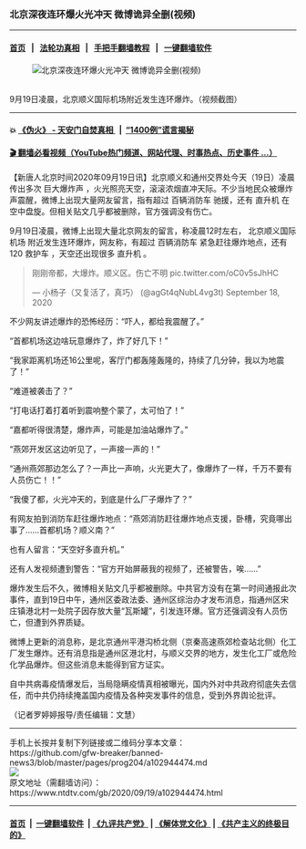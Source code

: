 ### 北京深夜连环爆火光冲天 微博诡异全删(视频)
------------------------

#### [首页](https://github.com/gfw-breaker/banned-news3/blob/master/README.md) &nbsp;&nbsp;|&nbsp;&nbsp; [法轮功真相](https://github.com/begood0513/basic/blob/master/README.md)  &nbsp;&nbsp;|&nbsp;&nbsp; [手把手翻墙教程](https://github.com/gfw-breaker/guides/wiki)  &nbsp;&nbsp;|&nbsp;&nbsp; [一键翻墙软件](https://github.com/gfw-breaker/nogfw/blob/master/README.md)  



<div><div class="featured_image">
 <figure>
  <img alt="北京深夜连环爆火光冲天 微博诡异全删(视频)" src="https://i.ntdtv.com/assets/uploads/2020/09/4-20-800x450.jpg"/>
 </figure><br/>
 <span class="caption">
  9月19日凌晨，北京顺义国际机场附近发生连环爆炸。（视频截图）
 </span>
</div>
</div><hr/>

#### 💥 [《伪火》 - 天安门自焚真相 ](http://158.247.195.190:10000/videos/blog/weihuo.html)&nbsp; |&nbsp; [“1400例”谎言揭秘  ](http://158.247.195.190:10000/videos/blog/jiexi1400.html)

#### [ 🎬  翻墙必看视频（YouTube热门频道、网站代理、时事热点、历史事件 ...）](https://github.com/gfw-breaker/links/blob/master/banned.md)

<div><div class="post_content" itemprop="articleBody">
 <p>
  【新唐人北京时间2020年09月19日讯】北京顺义和通州交界处今天（19日）凌晨传出多次
  <ok href="https://www.ntdtv.com/gb/巨大爆炸声.htm">
   巨大爆炸声
  </ok>
  ，火光照亮天空，滚滚浓烟直冲天际。不少当地民众被爆炸声震醒，微博上出现大量网友留言，指有超过
  <ok href="https://www.ntdtv.com/gb/百辆消防车.htm">
   百辆消防车
  </ok>
  驰援，还有
  <ok href="https://www.ntdtv.com/gb/直升机.htm">
   直升机
  </ok>
  在空中盘旋。但相关贴文几乎都被删除，官方强调没有伤亡。
 </p>
 <p>
  9月19日凌晨，微博上出现大量北京网友的留言，称凌晨12时左右，
  <ok href="https://www.ntdtv.com/gb/北京顺义国际机场.htm">
   北京顺义国际机场
  </ok>
  附近发生连环爆炸，网友称，有超过
  <ok href="https://www.ntdtv.com/gb/百辆消防车.htm">
   百辆消防车
  </ok>
  紧急赶往爆炸地点，还有120
  <ok href="https://www.ntdtv.com/gb/救护车.htm">
   救护车
  </ok>
  ，天空还出现很多
  <ok href="https://www.ntdtv.com/gb/直升机.htm">
   直升机
  </ok>
  。
  <br/>
 </p>
 <blockquote class="twitter-tweet">
  <p dir="ltr" lang="zh">
   刚刚帝都，大爆炸。顺义区。伤亡不明
   <ok href="https://t.co/oC0v5sJhHC">
    pic.twitter.com/oC0v5sJhHC
   </ok>
  </p>
  <p>
   — 小杨子（又复活了，真巧） (@agGt4qNubL4vg3t)
   <ok href="https://twitter.com/agGt4qNubL4vg3t/status/1307010186679218177?ref_src=twsrc%5Etfw">
    September 18, 2020
   </ok>
  </p>
 </blockquote>
 <p>
  <script async="" charset="utf-8" src="https://platform.twitter.com/widgets.js">
  </script>
 </p>
 <p>
 </p>
 <div class="video_fit_container">
 </div>
 <div class="video_fit_container">
 </div>
 <p>
  不少网友讲述爆炸的恐怖经历：“吓人，都给我震醒了。”
 </p>
 <p>
  “首都机场这边啥玩意爆炸了，炸了好几下！”
 </p>
 <p>
  “我家距离机场还16公里呢，客厅门都轰隆轰隆的，持续了几分钟，我以为地震了！”
 </p>
 <p>
  “难道被袭击了？”
 </p>
 <p>
  “打电话打着打着听到震响整个蒙了，太可怕了！”
 </p>
 <p>
  “嘉都听得很清楚，爆炸声，可能是加油站爆炸了。”
 </p>
 <p>
  “燕郊开发区这边听见了，一声接一声的！”
 </p>
 <p>
  “通州燕郊那边怎么了？一声比一声响，火光更大了，像爆炸了一样，千万不要有人员伤亡！！”
 </p>
 <p>
  “我傻了都，火光冲天的，到底是什么厂子爆炸了？”
 </p>
 <p>
  有网友拍到消防车赶往爆炸地点：“燕郊消防赶往爆炸地点支援，卧槽，究竟哪出事了……首都机场？顺义南？”
 </p>
 <p>
  也有人留言：“天空好多直升机。”
 </p>
 <p>
  还有人发视频遭到警告：“官方开始屏蔽我的视频了，还被警告，唉……”
 </p>
 <p>
  爆炸发生后不久，微博相关贴文几乎都被删除。中共官方没有在第一时间通报此次事件，直到19日中午，通州区委政法委、通州区综治办才发布消息，指通州区宋庄镇港北村一处院子因存放大量“瓦斯罐”，引发连环爆。官方还强调没有人员伤亡，但遭到外界质疑。
 </p>
 <p>
  微博上更新的消息称，是北京通州平港沟桥北侧（京秦高速燕郊检查站北侧）化工厂发生爆炸。还有消息指是通州区港北村，与顺义交界的地方，发生化工厂或危险化学品爆炸。但这些消息未能得到官方证实。
 </p>
 <p>
  自中共病毒疫情爆发后，当局隐瞒疫情真相被曝光，国内外对中共政府彻底失去信任，而中共仍持续掩盖国内疫情及各种突发事件的信息，受到外界舆论批评。
 </p>
 <p>
  （记者罗婷婷报导/责任编辑：文慧）
 </p>
 <div class="single_ad">
 </div>
</div>
</div>
<hr/>
手机上长按并复制下列链接或二维码分享本文章：<br/>
https://github.com/gfw-breaker/banned-news3/blob/master/pages/prog204/a102944474.md <br/>
<a href='https://github.com/gfw-breaker/banned-news3/blob/master/pages/prog204/a102944474.md'><img src='https://github.com/gfw-breaker/banned-news3/blob/master/pages/prog204/a102944474.md.png'/></a> <br/>
原文地址（需翻墙访问）：https://www.ntdtv.com/gb/2020/09/19/a102944474.html


------------------------
#### [首页](https://github.com/gfw-breaker/banned-news3/blob/master/README.md) &nbsp;|&nbsp; [一键翻墙软件](https://github.com/gfw-breaker/nogfw/blob/master/README.md) &nbsp;| [《九评共产党》](https://github.com/gfw-breaker/9ping.md/blob/master/README.md#九评之一评共产党是什么) | [《解体党文化》](https://github.com/gfw-breaker/jtdwh.md/blob/master/README.md) | [《共产主义的终极目的》](https://github.com/gfw-breaker/gczydzjmd.md/blob/master/README.md)


<img src='http://gfw-breaker.win/banned-news3/pages/prog204/a102944474.md' width='0px' height='0px'/>